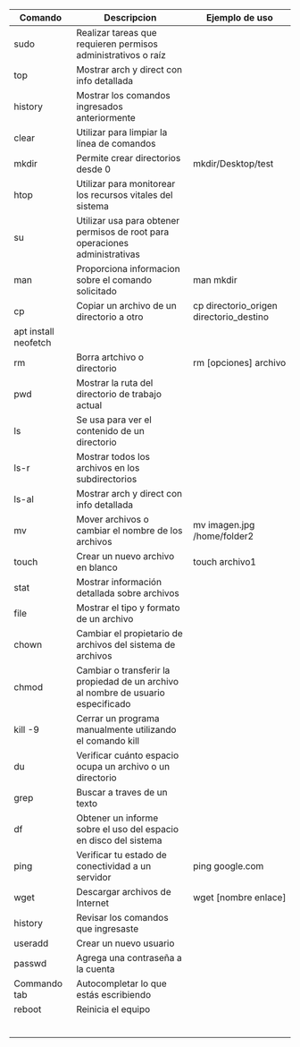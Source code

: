 | Comando              | Descripcion                                          | Ejemplo de uso                          |
| -------------------- | ---------------------------------------------------- | --------------------------------------- |
| sudo                 | Realizar tareas que requieren permisos administrativos o raíz                                  |
| top                  | Mostrar arch y direct con info detallada             |                                         |
| history              | Mostrar los comandos ingresados anteriormente        |                                         |
| clear                | Utilizar para limpiar la línea de comandos           |                                         |
| mkdir                | Permite crear directorios desde 0                    | mkdir/Desktop/test                      |
| htop                 | Utilizar para monitorear los recursos vitales del sistema                                      |
| su                   | Utilizar usa para obtener permisos de root para operaciones administrativas                    |
| man                  | Proporciona informacion sobre el comando solicitado  | man mkdir                               |
| cp                   | Copiar un archivo de un directorio a otro            | cp directorio_origen directorio_destino |
| apt install neofetch |                                                      |                                         |
| rm                   | Borra artchivo o directorio                          | rm [opciones] archivo                   |
| pwd                  | Mostrar la ruta del directorio de trabajo actual     |                                         |
| ls                   | Se usa para ver el contenido de un directorio        |                                         |
| ls-r                 | Mostrar todos los archivos en los subdirectorios     |                                         |
| ls-al                | Mostrar arch y direct con info detallada             |                                         |
| mv                   | Mover archivos o  cambiar el nombre de los archivos  | mv imagen.jpg /home/folder2             |
| touch                | Crear un nuevo archivo en blanco                     | touch archivo1                          |
| stat                 | Mostrar información detallada sobre archivos         |                                         |
| file                 | Mostrar el tipo y formato de un archivo              |                                         |
| chown                | Cambiar el propietario de archivos del sistema de archivos                                     |
| chmod                | Cambiar o transferir la propiedad de un archivo al nombre de usuario especificado              |
| kill -9              | Cerrar un programa manualmente utilizando el comando kill                                      |
| du                   | Verificar cuánto espacio ocupa un archivo o un directorio                                      |                                                | sudo su              | Usar el usuario root                                 |                                         |
| grep                 | Buscar a traves de un texto                          |                                         |
| df                   | Obtener un informe sobre el uso del espacio en disco del sistema                               |
| ping                 | Verificar tu estado de conectividad a un servidor    | ping google.com                         |
| wget                 | Descargar archivos de Internet                       | wget [nombre enlace]                    |
| history              | Revisar los comandos que ingresaste                  |                                         |
| useradd              | Crear un nuevo usuario                               |                                         |
| passwd               | Agrega una contraseña a la cuenta                    |                                         |
| Commando tab         | Autocompletar lo que estás escribiendo               |                                         |
| reboot               | Reinicia el equipo                                   |                                         |
|                      |                                                      |                                         |
|                      |                                                      |                                         |
|                      |                                                      |                                         |
|                      |                                                      |                                         |
|                      |                                                      |                                         |
|                      |                                                      |                                         |
